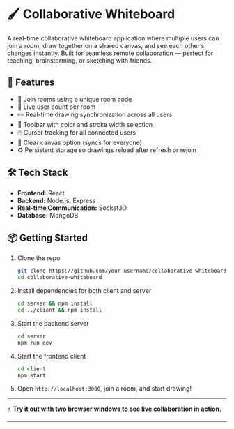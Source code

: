 # 🖌️ Collaborative Whiteboard

A real-time collaborative whiteboard application where multiple users can join a room, draw together on a shared canvas, and see each other’s changes instantly. Built for seamless remote collaboration — perfect for teaching, brainstorming, or sketching with friends.

## 🚀 Features

* 🔗 Join rooms using a unique room code
* 👥 Live user count per room
* ✏️ Real-time drawing synchronization across all users
* 🎨 Toolbar with color and stroke width selection
* 🖱️ Cursor tracking for all connected users
* 🧹 Clear canvas option (syncs for everyone)
* ♻️ Persistent storage so drawings reload after refresh or rejoin

## 🛠️ Tech Stack

* **Frontend:** React
* **Backend:** Node.js, Express
* **Real-time Communication:** Socket.IO
* **Database:** MongoDB

## 📦 Getting Started

1. Clone the repo

   ```bash
   git clone https://github.com/your-username/collaborative-whiteboard.git
   cd collaborative-whiteboard
   ```
2. Install dependencies for both client and server

   ```bash
   cd server && npm install  
   cd ../client && npm install  
   ```
3. Start the backend server

   ```bash
   cd server  
   npm run dev  
   ```
4. Start the frontend client

   ```bash
   cd client  
   npm start  
   ```
5. Open `http://localhost:3000`, join a room, and start drawing!

---

⚡ **Try it out with two browser windows to see live collaboration in action.**

---
